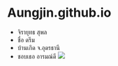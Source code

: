 # Aungjin.github.io
- จิรายุทธ สุพล
- ชื่อ ดรีม
- บ้านเกิด จ.อุดรธานี
- ชอบเธอ อารมณ์ดี
![](https://www.facebook.com/photo?fbid=1096487897479126&set=a.100563230404936.jpg)
